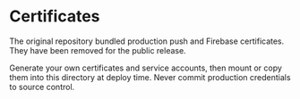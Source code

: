 # Certificates

The original repository bundled production push and Firebase certificates. They
have been removed for the public release.

Generate your own certificates and service accounts, then mount or copy them
into this directory at deploy time. Never commit production credentials to
source control.

